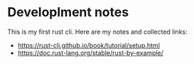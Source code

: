 # Developlment notes

This is my first rust cli.
Here are my notes and collected links:

* https://rust-cli.github.io/book/tutorial/setup.html
* https://doc.rust-lang.org/stable/rust-by-example/
